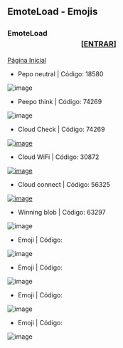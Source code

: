 ## EmoteLoad - Emojis
### EmoteLoad  ㅤㅤㅤㅤㅤㅤㅤㅤㅤㅤㅤㅤㅤㅤㅤㅤㅤㅤㅤㅤㅤㅤㅤㅤㅤㅤㅤㅤㅤㅤㅤㅤㅤㅤㅤㅤㅤㅤ[[**ENTRAR**]](https://discord.com/oauth2/authorize?client_id=817408987426455592&scope=bot%20applications.commands&permissions=2147483647)

[Página Inicial](https://fireboydev.github.io/Emoteload/)

- Pepo neutral | Código: 18580
 
![image](https://cdn.discordapp.com/attachments/778380099753869336/822437437715382282/1651_peepo_neutral.png)

- Peepo think | Código: 74269
 
![image](https://cdn.discordapp.com/attachments/778380099753869336/822439577955467304/PeepoThink.png)

- Cloud Check | Código: 74269
 
[![image](https://media.discordapp.net/attachments/778380099753869336/897147820430225428/Cloud_check.png)](https://www.youtube.com/channel/UC0Y7jw648rEq63SctkqL2_A)

- Cloud WiFi | Código: 30872
 
[![image](https://media.discordapp.net/attachments/778380099753869336/897149192101842974/Cloud_wifi.png)](https://www.youtube.com/channel/UC0Y7jw648rEq63SctkqL2_A)

- Cloud connect | Código: 56325
 
[![image](https://media.discordapp.net/attachments/778380099753869336/897150952686116925/Cloud_connect.png)](https://www.youtube.com/channel/UC0Y7jw648rEq63SctkqL2_A)

- Winning blob | Código: 63297
 
![image](https://media.discordapp.net/attachments/851198408118894592/901087030245728286/winningblob.png)

- Emoji  | Código:
 
![image]()

- Emoji  | Código:
 
![image]()

- Emoji  | Código:
 
![image]()

- Emoji  | Código:
 
![image]()

